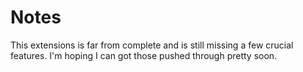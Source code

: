 # Notes #

This extensions is far from complete and is still missing a few crucial features. I'm hoping I can got those pushed through pretty soon.